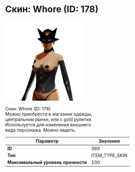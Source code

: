 # Скин: Whore (ID: 178)

![Item Image](../img/369.webp?raw=true)

Скин: Whore (ID: 178)<br>Можно приобрести в магазине одежды,<br>центральном рынке, или с gold рулетки.<br>Используется для изменения внешнего<br>вида персонажа. Можно надеть.


| Параметр | Значение |
|----------|----------|
| **ID** | 369 |
| **Тип** | ITEM_TYPE_SKIN |
| **Максимальный уровень прочности** | 100 |

